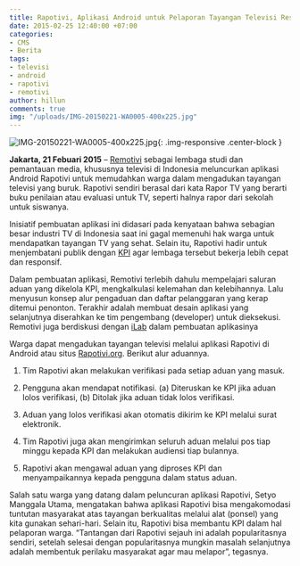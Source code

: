 ```yaml
---
title: Rapotivi, Aplikasi Android untuk Pelaporan Tayangan Televisi Resmi Diluncurkan
date: 2015-02-25 12:40:00 +07:00
categories:
- CMS
- Berita
tags:
- televisi
- android
- rapotivi
- remotivi
author: hillun
comments: true
img: "/uploads/IMG-20150221-WA0005-400x225.jpg"
---
```


![IMG-20150221-WA0005-400x225.jpg](/uploads/IMG-20150221-WA0005-400x225.jpg){: .img-responsive .center-block }

**Jakarta, 21 Febuari 2015** – [Remotivi](http://remotivi.or.id/) sebagai lembaga studi dan pemantauan media, khususnya televisi di Indonesia meluncurkan aplikasi Android Rapotivi untuk memudahkan warga dalam mengadukan tayangan televisi yang buruk. Rapotivi sendiri berasal dari kata Rapor TV yang berarti buku penilaian atau evaluasi untuk TV, seperti halnya rapor dari sekolah untuk siswanya.

Inisiatif pembuatan aplikasi ini didasari pada kenyataan bahwa sebagian besar industri TV di Indonesia saat ini gagal memenuhi hak warga untuk mendapatkan tayangan TV yang sehat. Selain itu, Rapotivi hadir untuk menjembatani publik dengan [KPI](http://kpi.go.id/) agar lembaga tersebut bekerja lebih cepat dan responsif.

Dalam pembuatan aplikasi, Remotivi terlebih dahulu mempelajari saluran aduan yang dikelola KPI, mengkalkulasi kelemahan dan kelebihannya. Lalu menyusun konsep alur pengaduan dan daftar pelanggaran yang kerap ditemui penonton. Terakhir adalah membuat desain aplikasi yang selanjutnya diserahkan ke tim pengembang (developer) untuk dieksekusi. Remotivi juga berdiskusi dengan [iLab](http://www.ilab.or.id/) dalam pembuatan aplikasinya

Warga dapat mengadukan tayangan televisi melalui aplikasi Rapotivi di Android atau situs [Rapotivi.org](http://rapotivi.org/). Berikut alur aduannya.

1. Tim Rapotivi akan melakukan verifikasi pada setiap aduan yang masuk.

2. Pengguna akan mendapat notifikasi. (a) Diteruskan ke KPI jika aduan lolos verifikasi, (b) Ditolak jika aduan tidak lolos verifikasi.

3. Aduan yang lolos verifikasi akan otomatis dikirim ke KPI melalui surat elektronik.

4. Tim Rapotivi juga akan mengirimkan seluruh aduan melalui pos tiap minggu kepada KPI dan melakukan audiensi tiap bulannya.

5. Rapotivi akan mengawal aduan yang diproses KPI dan menyampaikannya kepada pengguna dalam status aduan.

Salah satu warga yang datang dalam peluncuran aplikasi Rapotivi, Setyo Manggala Utama, mengatakan bahwa aplikasi Rapotivi bisa mengakomodasi tuntutan masyarakat atas tayangan berkualitas melalui alat (ponsel) yang kita gunakan sehari-hari. Selain itu, Rapotivi bisa membantu KPI dalam hal pelaporan warga. “Tantangan dari Rapotivi sejauh ini adalah popularitasnya sendiri, setelah selesai dengan popularitasnya mungkin masalah selanjutnya adalah membentuk perilaku masyarakat agar mau melapor”, tegasnya.